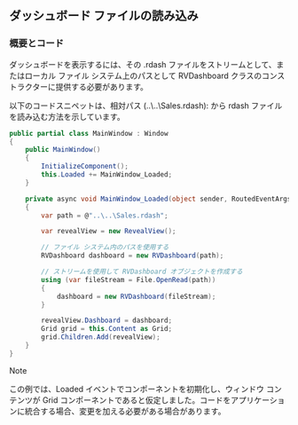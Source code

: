 ## ダッシュボード ファイルの読み込み

### 概要とコード

ダッシュボードを表示するには、その .rdash ファイルをストリームとして、またはローカル ファイル システム上のパスとして RVDashboard クラスのコンストラクターに提供する必要があります。

以下のコードスニペットは、相対パス (..\\..\\Sales.rdash): から rdash ファイルを読み込む方法を示しています。

``` csharp
public partial class MainWindow : Window
{
    public MainWindow()
    {
        InitializeComponent();
        this.Loaded += MainWindow_Loaded;
    }

    private async void MainWindow_Loaded(object sender, RoutedEventArgs e)
    {
        var path = @"..\..\Sales.rdash";

        var revealView = new RevealView();

        // ファイル システム内のパスを使用する
        RVDashboard dashboard = new RVDashboard(path);

        // ストリームを使用して RVDashboard オブジェクトを作成する
        using (var fileStream = File.OpenRead(path))
        {
            dashboard = new RVDashboard(fileStream);
        }

        revealView.Dashboard = dashboard;
        Grid grid = this.Content as Grid;
        grid.Children.Add(revealView);
    }
}
```

> [!NOTE]
> この例では、Loaded イベントでコンポーネントを初期化し、ウィンドウ コンテンツが Grid コンポーネントであると仮定しました。コードをアプリケーションに統合する場合、変更を加える必要がある場合があります。
